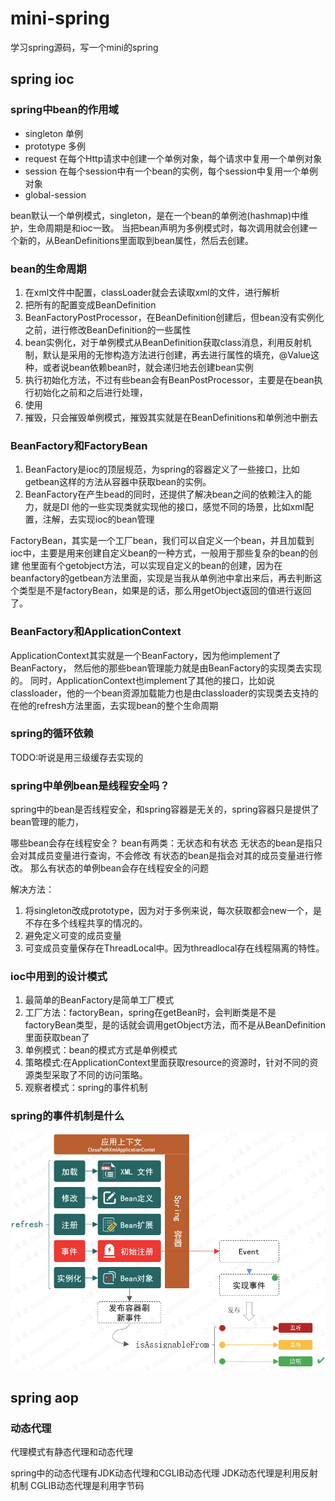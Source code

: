 # mini-spring

学习spring源码，写一个mini的spring

## spring ioc

### spring中bean的作用域
- singleton 单例
- prototype 多例
- request 在每个Http请求中创建一个单例对象，每个请求中复用一个单例对象
- session 在每个session中有一个bean的实例，每个session中复用一个单例对象
- global-session

bean默认一个单例模式，singleton，是在一个bean的单例池(hashmap)中维护，生命周期是和ioc一致。
当把bean声明为多例模式时，每次调用就会创建一个新的，从BeanDefinitions里面取到bean属性，然后去创建。

### bean的生命周期
1. 在xml文件中配置，classLoader就会去读取xml的文件，进行解析
2. 把所有的配置变成BeanDefinition
3. BeanFactoryPostProcessor，在BeanDefinition创建后，但bean没有实例化之前，进行修改BeanDefinition的一些属性
4. bean实例化，对于单例模式从BeanDefinition获取class消息，利用反射机制，默认是采用的无惨构造方法进行创建，再去进行属性的填充，@Value这种，或者说bean依赖bean时，就会递归地去创建bean实例
5. 执行初始化方法，不过有些bean会有BeanPostProcessor，主要是在bean执行初始化之前和之后进行处理，
6. 使用
7. 摧毁，只会摧毁单例模式，摧毁其实就是在BeanDefinitions和单例池中删去


### BeanFactory和FactoryBean
1. BeanFactory是ioc的顶层规范，为spring的容器定义了一些接口，比如getbean这样的方法从容器中获取bean的实例。
2. BeanFactory在产生bead的同时，还提供了解决bean之间的依赖注入的能力，就是DI
他的一些实现类就实现他的接口，感觉不同的场景，比如xml配置，注解，去实现ioc的bean管理

FactoryBean，其实是一个工厂bean，我们可以自定义一个bean，并且加载到ioc中，主要是用来创建自定义bean的一种方式，一般用于那些复杂的bean的创建
他里面有个getobject方法，可以实现自定义的bean的创建，因为在beanfactory的getbean方法里面，实现是当我从单例池中拿出来后，再去判断这个类型是不是factoryBean，如果是的话，那么用getObject返回的值进行返回了。

### BeanFactory和ApplicationContext
ApplicationContext其实就是一个BeanFactory，因为他implement了BeanFactory， 然后他的那些bean管理能力就是由BeanFactory的实现类去实现的。
同时，ApplicationContext也implement了其他的接口，比如说classloader，他的一个bean资源加载能力也是由classloader的实现类去支持的
在他的refresh方法里面，去实现bean的整个生命周期


### spring的循环依赖
TODO:听说是用三级缓存去实现的

### spring中单例bean是线程安全吗？
spring中的bean是否线程安全，和spring容器是无关的，spring容器只是提供了bean管理的能力，

哪些bean会存在线程安全？ 
bean有两类：无状态和有状态
无状态的bean是指只会对其成员变量进行查询，不会修改
有状态的bean是指会对其的成员变量进行修改。
那么有状态的单例bean会存在线程安全的问题

解决方法：
1. 将singleton改成prototype，因为对于多例来说，每次获取都会new一个，是不存在多个线程共享的情况的。
2. 避免定义可变的成员变量
3. 可变成员变量保存在ThreadLocal中。因为threadlocal存在线程隔离的特性。

### ioc中用到的设计模式
1. 最简单的BeanFactory是简单工厂模式
2. 工厂方法：factoryBean，spring在getBean时，会判断类是不是factoryBean类型，是的话就会调用getObject方法，而不是从BeanDefinition里面获取bean了
3. 单例模式：bean的模式方式是单例模式
4. 策略模式:在ApplicationContext里面获取resource的资源时，针对不同的资源类型采取了不同的访问策略。
5. 观察者模式：spring的事件机制



### spring的事件机制是什么
![img.png](img.png)
## spring aop

### 动态代理
代理模式有静态代理和动态代理

spring中的动态代理有JDK动态代理和CGLIB动态代理
JDK动态代理是利用反射机制
CGLIB动态代理是利用字节码

